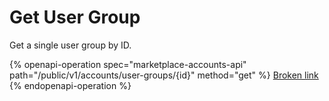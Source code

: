 # Get User Group

Get a single user group by ID.

{% openapi-operation spec="marketplace-accounts-api" path="/public/v1/accounts/user-groups/{id}" method="get" %}
[Broken link](broken-reference)
{% endopenapi-operation %}
